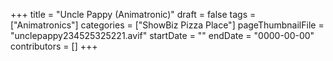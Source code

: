 +++
title = "Uncle Pappy (Animatronic)"
draft = false
tags = ["Animatronics"]
categories = ["ShowBiz Pizza Place"]
pageThumbnailFile = "unclepappy234525325221.avif"
startDate = ""
endDate = "0000-00-00"
contributors = []
+++
